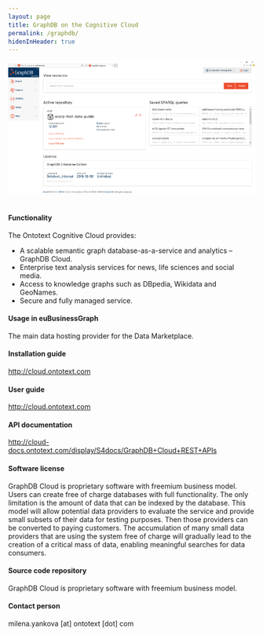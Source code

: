 ```yaml
---
layout: page
title: GraphDB on the Cognitive Cloud
permalink: /graphdb/
hidenInHeader: true
---
```


<div class="screenshot"><img alt="" src="/static/files/graphdb/graphdb_screenshot.png"></div>
<br>

#### Functionality
The Ontotext Cognitive Cloud provides:
* A scalable semantic graph database-as-a-service and analytics – GraphDB Cloud.
* Enterprise text analysis services for news, life sciences and social media.
* Access to knowledge graphs such as DBpedia, Wikidata and GeoNames.
* Secure and fully managed service.

#### Usage in euBusinessGraph
The main data hosting provider for the Data Marketplace.
 
#### Installation guide
<a href="http://cloud.ontotext.com">http://cloud.ontotext.com</a>

#### User guide
<a href="http://cloud.ontotext.com">http://cloud.ontotext.com</a>

#### API documentation
<a href="http://cloud-docs.ontotext.com/display/S4docs/GraphDB+Cloud+REST+APIs">http://cloud-docs.ontotext.com/display/S4docs/GraphDB+Cloud+REST+APIs</a>

#### Software license
GraphDB Cloud is proprietary software with freemium business model. Users can create free of charge databases with full functionality. The only limitation is the amount of data that can be indexed by the database. This model will allow potential data providers to evaluate the service and provide small subsets of their data for testing purposes. Then those providers can be converted to paying customers. The accumulation of many small data providers that are using the system free of charge will gradually lead to the creation of a critical mass of data, enabling meaningful searches for data consumers.

#### Source code repository
GraphDB Cloud is proprietary software with freemium business model.

#### Contact person
milena.yankova [at] ontotext [dot] com
